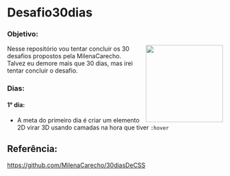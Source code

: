 # Desafio30dias
### Objetivo:
<div>
  <img align="right" width="180px" src="https://gifs.eco.br/wp-content/uploads/2023/03/imagens-de-emoji-joinha-png-16.png">
  <p>Nesse repositório vou tentar concluir os 30 desafios propostos pela MilenaCarecho.
    <br> Talvez eu demore mais que 30 dias, mas irei tentar concluir o desafio.</p>
</div>

### Dias:
#### 1° dia:
- A meta do primeiro dia é criar um elemento 2D virar 3D usando camadas na hora que tiver `:hover`


## Referência:
https://github.com/MilenaCarecho/30diasDeCSS
